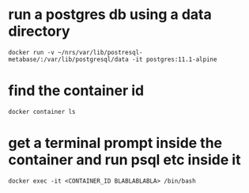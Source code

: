 # run a postgres db using a data directory
`docker run -v ~/nrs/var/lib/postresql-metabase/:/var/lib/postgresql/data -it postgres:11.1-alpine`
# find the container id
`docker container ls`
# get a terminal prompt inside the container and run psql etc inside it
`docker exec -it <CONTAINER_ID BLABLABLABLA> /bin/bash`
